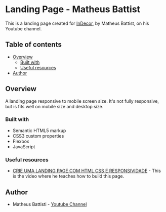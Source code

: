 # Landing Page - Matheus Battist

This is a landing page created for [InDecor](https://wiklyn.github.io/landing-page---matheus-battisti/), by Matheus Battist, on his Youtube channel.

## Table of contents

- [Overview](#overview)
  - [Built with](#built-with)
  - [Useful resources](#useful-resources)
- [Author](#author)

## Overview

A landing page responsive to mobile screen size. It's not fully responsive, but is fits well on mobile size and desktop size.

### Built with

- Semantic HTML5 markup
- CSS3 custom properties
- Flexbox
- JavaScript

### Useful resources

- [CRIE UMA LANDING PAGE COM HTML CSS E RESPONSIVIDADE](https://youtu.be/6wd7PK3G7Zo) - This is the video where he teaches how to build this page.

## Author

- Matheus Battisti - [Youtube Channel](https://www.youtube.com/@MatheusBattisti)
